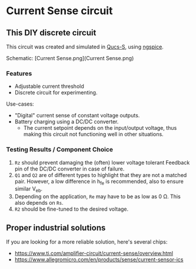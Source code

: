 # Current Sense circuit

## This DIY discrete circuit

This circuit was created and simulated in [Qucs-S](https://github.com/ra3xdh/qucs_s), using [ngspice](https://sourceforge.net/projects/ngspice/).

Schematic: [Current Sense.png](Current Sense.png)

### Features

* Adjustable current threshold
* Discrete circuit for experimenting.

Use-cases:

* "Digital" current sense of constant voltage outputs.
* Battery charging using a DC/DC converter.
   * The current setpoint depends on the input/output voltage, thus making this
     circuit not functioning well in other situations.

### Testing Results / Component Choice

1. `Rz` should prevent damaging the (often) lower voltage tolerant Feedback pin of
   the DC/DC converter in case of failure.
2. `Q1` and `Q2` are of different types to highlight that they are not a matched pair.
   However, a low difference in h<sub>fe</sub> is recommended, also to ensure similar V<sub>eb</sub>.
3. Depending on the application, `Re` may have to be as low as 0 Ω. This also depends on `Rs`.
4. `R2` should be fine-tuned to the desired voltage.

## Proper industrial solutions

If you are looking for a more reliable solution, here's several chips:

* https://www.ti.com/amplifier-circuit/current-sense/overview.html
* https://www.allegromicro.com/en/products/sense/current-sensor-ics
